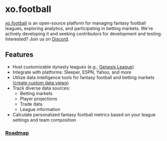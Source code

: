 <div class="body">

# xo.football

[xo.football](https://xo.football) is an open-source platform for managing fantasy football leagues, exploring analytics, and participating in betting markets. We're actively developing it and seeking contributors for development and testing. Interested? Join us on [Discord](https://discord.com/invite/azSX97Qj9Z).

## Features

- Host customizable dynasty leagues (e.g., [Genesis League](https://xo.football/leagues/1))
- Integrate with platforms: Sleeper, ESPN, Yahoo, and more
- Utilize data intelligence tools for fantasy football and betting markets ([create custom data views](https://xo.football/data-views))
- Track diverse data sources:
  - Betting markets
  - Player projections
  - Trade data
  - League information
- Calculate personalized fantasy football metrics based on your league settings and team composition

### [Roadmap](https://github.com/users/mistakia/projects/1/views/3)

</div>
